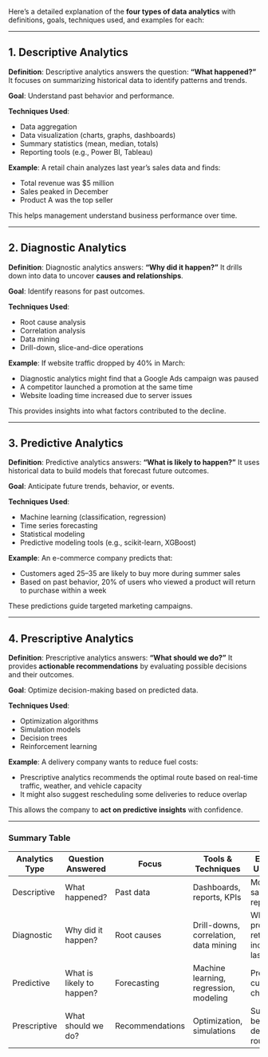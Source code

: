 Here’s a detailed explanation of the **four types of data analytics** with definitions, goals, techniques used, and examples for each:

---

## 1. **Descriptive Analytics**

**Definition**:
Descriptive analytics answers the question: **“What happened?”**
It focuses on summarizing historical data to identify patterns and trends.

**Goal**:
Understand past behavior and performance.

**Techniques Used**:

* Data aggregation
* Data visualization (charts, graphs, dashboards)
* Summary statistics (mean, median, totals)
* Reporting tools (e.g., Power BI, Tableau)

**Example**:
A retail chain analyzes last year’s sales data and finds:

* Total revenue was \$5 million
* Sales peaked in December
* Product A was the top seller

This helps management understand business performance over time.

---

## 2. **Diagnostic Analytics**

**Definition**:
Diagnostic analytics answers: **“Why did it happen?”**
It drills down into data to uncover **causes and relationships**.

**Goal**:
Identify reasons for past outcomes.

**Techniques Used**:

* Root cause analysis
* Correlation analysis
* Data mining
* Drill-down, slice-and-dice operations

**Example**:
If website traffic dropped by 40% in March:

* Diagnostic analytics might find that a Google Ads campaign was paused
* A competitor launched a promotion at the same time
* Website loading time increased due to server issues

This provides insights into what factors contributed to the decline.

---

## 3. **Predictive Analytics**

**Definition**:
Predictive analytics answers: **“What is likely to happen?”**
It uses historical data to build models that forecast future outcomes.

**Goal**:
Anticipate future trends, behavior, or events.

**Techniques Used**:

* Machine learning (classification, regression)
* Time series forecasting
* Statistical modeling
* Predictive modeling tools (e.g., scikit-learn, XGBoost)

**Example**:
An e-commerce company predicts that:

* Customers aged 25–35 are likely to buy more during summer sales
* Based on past behavior, 20% of users who viewed a product will return to purchase within a week

These predictions guide targeted marketing campaigns.

---

## 4. **Prescriptive Analytics**

**Definition**:
Prescriptive analytics answers: **“What should we do?”**
It provides **actionable recommendations** by evaluating possible decisions and their outcomes.

**Goal**:
Optimize decision-making based on predicted data.

**Techniques Used**:

* Optimization algorithms
* Simulation models
* Decision trees
* Reinforcement learning

**Example**:
A delivery company wants to reduce fuel costs:

* Prescriptive analytics recommends the optimal route based on real-time traffic, weather, and vehicle capacity
* It might also suggest rescheduling some deliveries to reduce overlap

This allows the company to **act on predictive insights** with confidence.

---

### Summary Table

| Analytics Type | Question Answered         | Focus           | Tools & Techniques                     | Example Use Case                         |
| -------------- | ------------------------- | --------------- | -------------------------------------- | ---------------------------------------- |
| Descriptive    | What happened?            | Past data       | Dashboards, reports, KPIs              | Monthly sales reports                    |
| Diagnostic     | Why did it happen?        | Root causes     | Drill-downs, correlation, data mining  | Why product returns increased last month |
| Predictive     | What is likely to happen? | Forecasting     | Machine learning, regression, modeling | Predicting customer churn                |
| Prescriptive   | What should we do?        | Recommendations | Optimization, simulations              | Suggesting best delivery routes          |
